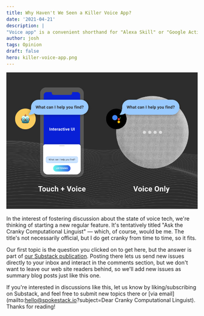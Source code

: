```yaml
---
title: Why Haven't We Seen a Killer Voice App?
date: '2021-04-21'
description: |
"Voice app" is a convenient shorthand for "Alexa Skill" or "Google Action", but does it do more harm than good?
author: josh
tags: Opinion
draft: false
hero: killer-voice-app.png
---
```


![Why Haven't We Seen a Killer Voice App?](killer-voice-app.png)

In the interest of fostering discussion about the state of voice tech, we're thinking of starting a new regular feature. It's tentatively titled "Ask the Cranky Computational Linguist" — which, of course, would be me. The title's not necessarily official, but I do get cranky from time to time, so it fits.

Our first topic is the question you clicked on to get here, but the answer is part of [our Substack publication](https://spokestack.substack.com/p/killer-voice-app). Posting there lets us send new issues directly to your inbox and interact in the comments section, but we don't want to leave our web site readers behind, so we'll add new issues as summary blog posts just like this one.

If you're interested in discussions like this, let us know by liking/subscribing on Substack, and feel free to submit new topics there or [via email](mailto:hello@spokestack.io?subject=Dear Cranky Computational Linguist). Thanks for reading!
